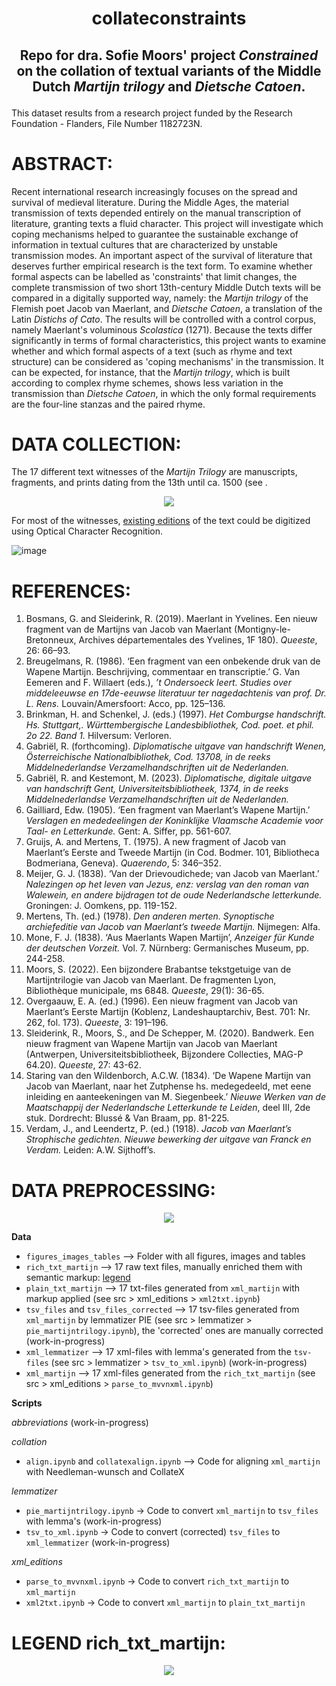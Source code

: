 # <p align = center> collateconstraints</center> 
## <p align = center>Repo for dra. Sofie Moors' project *Constrained* on the collation of textual variants of the Middle Dutch *Martijn trilogy* and *Dietsche Catoen*. </center> 

This dataset results from a research project funded by the Research Foundation - Flanders, File Number 1182723N. 

# ABSTRACT: 
Recent international research increasingly focuses on the spread and survival of medieval literature. During the Middle Ages, the material transmission of texts depended entirely on the manual transcription of literature, granting texts a fluid character. This project will investigate which coping mechanisms helped to guarantee the sustainable exchange of information in textual cultures that are characterized by unstable transmission modes. An important aspect of the survival of literature that deserves further empirical research is the text form. To examine whether formal aspects can be labelled as 'constraints' that limit changes, the complete transmission of two short 13th-century Middle Dutch texts will be compared in a digitally supported way, namely: the *Martijn trilogy* of the Flemish poet Jacob van Maerlant, and *Dietsche Catoen*, a translation of the Latin *Distichs of Cato*. The results will be controlled with a control corpus, namely Maerlant's voluminous *Scolastica* (1271). Because the texts differ significantly in terms of formal characteristics, this project wants to examine whether and which formal aspects of a text (such as rhyme and text structure) can be considered as 'coping mechanisms' in the transmission. It can be expected, for instance, that the *Martijn trilogy*, which is built according to complex rhyme schemes, shows less variation in the transmission than *Dietsche Catoen*, in which the only formal requirements are the four-line stanzas and the paired rhyme.

# DATA COLLECTION: 
The 17 different text witnesses of the *Martijn Trilogy* are manuscripts, fragments, and prints dating from the 13th until ca. 1500 (see . 
<p align="center">
  <img src="https://github.com/SofieMoors/collateconstraints/blob/main/data/figures_images_tables/Timeline_manuscripts.png" />
</p>

For most of the witnesses, [existing editions](#references) of the text could be digitized using Optical Character Recognition.

![image](https://github.com/SofieMoors/collateconstraints/blob/main/data/figures_images_tables/DataCollectionMartijnTrilogy.drawio.png)

# REFERENCES: 
1) Bosmans, G. and Sleiderink, R. (2019). Maerlant in Yvelines. Een nieuw fragment van de Martijns van Jacob van Maerlant (Montigny-le-Bretonneux, Archives départementales des Yvelines, 1F 180). *Queeste*, 26: 66–93.
2) Breugelmans, R. (1986). ‘Een fragment van een onbekende druk van de Wapene Martijn. Beschrijving, commentaar en transcriptie.’ G. Van Eemeren and F. Willaert  (eds.), *’t Ondersoeck leert. Studies over middeleeuwse en 17de-eeuwse literatuur ter nagedachtenis van prof. Dr. L. Rens.* Louvain/Amersfoort: Acco, pp. 125–136.
3) Brinkman, H. and Schenkel, J. (eds.) (1997). *Het Comburgse handschrift. Hs. Stuttgart,. Württembergische Landesbibliothek, Cod. poet. et phil. 2o 22. Band 1.* Hilversum: Verloren.
4) Gabriël, R. (forthcoming). *Diplomatische uitgave van handschrift Wenen, Österreichische Nationalbibliothek, Cod. 13708, in de reeks Middelnederlandse Verzamelhandschriften uit de Nederlanden.* 
5) Gabriël, R. and Kestemont, M. (2023). *Diplomatische, digitale uitgave van handschrift Gent, Universiteitsbibliotheek, 1374, in de reeks Middelnederlandse Verzamelhandschriften uit de Nederlanden.* 
6) Gailliard, Edw. (1905). ‘Een fragment van Maerlant’s Wapene Martijn.’ *Verslagen en mededeelingen der Koninklijke Vlaamsche Academie voor Taal- en Letterkunde.* Gent: A. Siffer, pp. 561-607.
7) Gruijs, A. and Mertens, T. (1975). A new fragment of Jacob van Maerlant’s Eerste and Tweede Martijn (in Cod. Bodmer. 101, Bibliotheca Bodmeriana, Geneva). *Quaerendo*, 5: 346–352.
8) Meijer, G. J. (1838). ‘Van der Drievoudichede; van Jacob van Maerlant.’ *Nalezingen op het leven van Jezus, enz: verslag van den roman van Walewein, en andere bijdragen tot de oude Nederlandsche letterkunde.* Groningen: J. Oomkens, pp. 119-152.
9) Mertens, Th. (ed.) (1978). *Den anderen merten. Synoptische archiefeditie van Jacob van Maerlant’s tweede Martijn.* Nijmegen: Alfa.
10) Mone, F. J. (1838). ‘Aus Maerlants Wapen Martijn’, *Anzeiger für Kunde der deutschen Vorzeit.* Vol. 7. Nürnberg: Germanisches Museum, pp. 244-258.
11) Moors, S. (2022). Een bijzondere Brabantse tekstgetuige van de Martijntrilogie van Jacob van Maerlant. De fragmenten Lyon, Bibliothèque municipale, ms 6848. *Queeste*, 29(1): 36-65.
12) Overgaauw, E. A. (ed.) (1996). Een nieuw fragment van Jacob van Maerlant’s Eerste Martijn (Koblenz, Landeshauptarchiv, Best. 701: Nr. 262, fol. 173). *Queeste*, 3: 191–196.
13) Sleiderink, R., Moors, S., and De Schepper, M. (2020). Bandwerk. Een nieuw fragment van Wapene Martijn van Jacob van Maerlant (Antwerpen, Universiteitsbibliotheek, Bijzondere Collecties, MAG-P 64.20). *Queeste*, 27: 43-62.
14) Staring van den Wildenborch, A.C.W. (1834). ‘De Wapene Martijn van Jacob van Maerlant, naar het Zutphense hs. medegedeeld, met eene inleiding en aanteekeningen van M. Siegenbeek.’ *Nieuwe Werken van de Maatschappij der Nederlandsche Letterkunde te Leiden*, deel III, 2de stuk. Dordrecht: Blussé & Van Braam, pp. 81-225.
15) Verdam, J., and Leendertz, P. (ed.) (1918). *Jacob van Maerlant’s Strophische gedichten. Nieuwe bewerking der uitgave van Franck en Verdam.* Leiden: A.W. Sijthoff’s.


# DATA PREPROCESSING: 
<p align="center">
  <img src="https://github.com/SofieMoors/collateconstraints/blob/main/data/figures_images_tables/flowchart.drawio.svg" />
</p>

**Data**
- `figures_images_tables` --> Folder with all figures, images and tables
- `rich_txt_martijn` --> 17 raw text files, manually enriched them with semantic markup: [legend](#legend-rich_txt_martijn)
- `plain_txt_martijn` --> 17 txt-files generated from `xml_martijn` with markup applied (see src > xml_editions > `xml2txt.ipynb`) 
- `tsv_files` and `tsv_files_corrected` --> 17 tsv-files generated from `xml_martijn` by lemmatizer PIE (see src > lemmatizer > `pie_martijntrilogy.ipynb`), the 'corrected' ones are manually corrected (work-in-progress)
- `xml_lemmatizer` --> 17 xml-files with lemma's generated from the `tsv-files` (see src > lemmatizer > `tsv_to_xml.ipynb`) (work-in-progress)
- `xml_martijn` --> 17 xml-files generated from the `rich_txt_martijn` (see src > xml_editions > `parse_to_mvvnxml.ipynb`)

**Scripts**

*abbreviations* (work-in-progress)

*collation*
- `align.ipynb` and `collatexalign.ipynb` --> Code for aligning `xml_martijn` with Needleman-wunsch and CollateX

*lemmatizer*
- `pie_martijntrilogy.ipynb` -> Code to convert `xml_martijn` to `tsv_files` with lemma's (work-in-progress)
- `tsv_to_xml.ipynb` -> Code to convert (corrected) `tsv_files` to `xml_lemmatizer` (work-in-progress)

*xml_editions*
- `parse_to_mvvnxml.ipynb` -> Code to convert `rich_txt_martijn` to `xml_martijn`
- `xml2txt.ipynb` -> Code to convert `xml_martijn` to `plain_txt_martijn`

# LEGEND rich_txt_martijn:
<p align="center">
  <img src="https://github.com/SofieMoors/collateconstraints/blob/main/data/figures_images_tables/Legend_rich_txt_files.drawio.svg"/>
</p>

